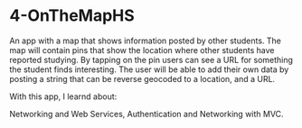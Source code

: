# 4-OnTheMapHS
An app with a map that shows information posted by other students. The map will contain pins that show the location where other students have reported studying. By tapping on the pin users can see a URL for something the student finds interesting. The user will be able to add their own data by posting a string that can be reverse geocoded to a location, and a URL.

With this app, I learnd about:

Networking and Web Services, Authentication and Networking with MVC.
